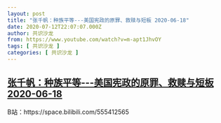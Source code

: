 ```yaml
---
layout: post
title: "张千帆：种族平等---美国宪政的原罪、救赎与短板 2020-06-18"
date: 2020-07-12T22:07:07.000Z
author: 共识沙龙
from: https://www.youtube.com/watch?v=m-apt1JhvOY
tags: [ 共识沙龙 ]
categories: [ 共识沙龙 ]
---
```

<!--1594591627000-->
[张千帆：种族平等---美国宪政的原罪、救赎与短板 2020-06-18](https://www.youtube.com/watch?v=m-apt1JhvOY)
------

<div>
B站：https://space.bilibili.com/555412565
</div>
